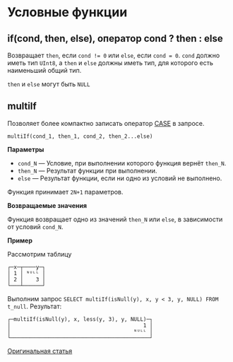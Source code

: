 # Условные функции

## if(cond, then, else), оператор cond ? then : else

Возвращает `then`, если `cond != 0` или `else`, если `cond = 0`.
`cond` должно иметь тип `UInt8`, а `then` и `else` должны иметь тип, для которого есть наименьший общий тип.

`then` и `else` могут быть `NULL`

## multiIf

Позволяет более компактно записать оператор [CASE](../operators.md#operator_case) в запросе.

```
multiIf(cond_1, then_1, cond_2, then_2...else)
```

**Параметры**

- `cond_N` — Условие, при выполнении которого функция вернёт `then_N`.
- `then_N` — Результат функции при выполнении.
- `else` — Результат функции, если ни одно из условий не выполнено.

Функция принимает `2N+1` параметров.

**Возвращаемые значения**

Функция возвращает одно из значений `then_N` или `else`, в зависимости от условий `cond_N`.

**Пример**

Рассмотрим таблицу

```
┌─x─┬────y─┐
│ 1 │ ᴺᵁᴸᴸ │
│ 2 │    3 │
└───┴──────┘
```

Выполним запрос `SELECT multiIf(isNull(y), x, y < 3, y, NULL) FROM t_null`. Результат:

```
┌─multiIf(isNull(y), x, less(y, 3), y, NULL)─┐
│                                          1 │
│                                       ᴺᵁᴸᴸ │
└────────────────────────────────────────────┘
```

[Оригинальная статья](https://clickhouse.yandex/docs/ru/query_language/functions/conditional_functions/) <!--hide-->
